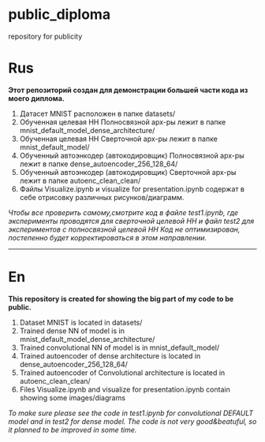 # public_diploma
 repository for publicity
# Rus
**Этот репозиторий создан для демонстрации большей части кода из моего диплома.**
1. Датасет MNIST расположен в папке datasets/
2. Обученная целевая НН Полносвязной арх-ры лежит в папке mnist_default_model_dense_architecture/
3. Обученная целевая НН Сверточной арх-ры лежит в папке mnist_default_model/
4. Обученный автоэнкодер (автокодировщик) Полносвязной арх-ры лежит в папке dense_autoencoder_256_128_64/
5. Обученный автоэнкодер (автокодировщик) Сверточной арх-ры лежит в папке autoenc_clean_clean/
6. Файлы Visualize.ipynb и visualize for presentation.ipynb содержат в себе отрисовку различных рисунков/диаграмм.

*Чтобы все проверить самому,смотрите код в файле test1.ipynb, где эксперименты проводятся для сверточной целевой НН и файл test2 для экспериментов с полносвязной целевой НН*
*Код не оптимизирован, постепенно будет корректироваться в этом направлении.*

---

# En
**This repository is created for showing the big part of my code to be public.**
1. Dataset MNIST is located in datasets/
2. Trained dense NN of model is in mnist_default_model_dense_architecture/
3. Trained convolutional NN of model is in mnist_default_model/
4. Trained autoencoder of dense architecture is located in dense_autoencoder_256_128_64/
5. Trained autoencoder of Convolutional architecture is located in autoenc_clean_clean/
6. Files Visualize.ipynb and visualize for presentation.ipynb contain showing some images/diagrams

*To make sure please see the code in test1.ipynb for convolutional DEFAULT model and in test2 for dense model.*
*The code is not very good&beatuful, so it planned to be improved in some time.*
